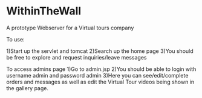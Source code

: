 # WithinTheWall
A prototype Webserver for a Virtual tours company

To use:

1)Start up the servlet and tomcat
2)Search up the home page
3)You should be free to explore and request inquiries/leave messages

To access admins page
1)Go to admin.jsp
2)You should be able to login with username admin and password admin
3)Here you can see/edit/complete orders and messages as well as edit the Virtual Tour videos being shown in the gallery page.
